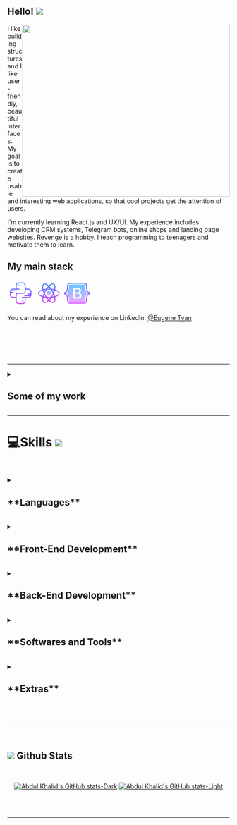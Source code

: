 ## Hello! <img src="https://media.giphy.com/media/hvRJCLFzcasrR4ia7z/giphy.gif" width="25px">

<img align="right" width="470" height="390" src="https://github.com/jonotyan/jonotyan/blob/main/images/bio.png">



I like building structures and I like user-friendly, beautiful interfaces. 
My goal is to create usable and interesting web applications, so that cool projects get the attention of users.

I'm currently learning React.js and UX/UI.
My experience includes developing CRM systems, Telegram bots, online shops and landing page websites.
Revenge is a hobby. I teach programming to teenagers and motivate them to learn.

## My main stack

<a href="https://www.python.org/" target="_blank" rel="noreferrer"> 
<img src="./icons/python.svg" alt="python" width="60" height="60"/> </a>
<a href="https://react.dev/" target="_blank" rel="noreferrer"> 
<img src="./icons/react.svg" alt="react" width="60" height="60"/> </a>
<a href="https://react-bootstrap.netlify.app/" target="_blank" rel="noreferrer"> 
<img src="./icons/bootstrap.svg" alt="bootstrap" width="60" height="60"/> </a>

<br>

You can read about my experience on LinkedIn:
[@Eugene Tyan](https://www.linkedin.com/in/eugene-tyan/)


<br><br><br><br>

---

<details><summary><h2>Some of my work</h2></summary>

   1. First
   2. Second
   3. etc

</details>

---

# 💻Skills <img src = "https://media2.giphy.com/media/QssGEmpkyEOhBCb7e1/giphy.gif?cid=ecf05e47a0n3gi1bfqntqmob8g9aid1oyj2wr3ds3mg700bl&rid=giphy.gif" width = 5%> 
<br>

<p align="center">

<details><summary><h2>**Languages**</h2></summary>

   ![Python](https://img.shields.io/badge/Python%20-%2314354C.svg?style=for-the-badge&logo=python&logoColor=white)&nbsp;
   ![JavaScript](https://img.shields.io/badge/JavaScript%20-%23F7DF1E.svg?style=for-the-badge&logo=javascript&logoColor=black)&nbsp;

</details>

<br> 

<details><summary><h2>**Front-End Development**</h2></summary>

   ![Python]()&nbsp;
   ![JavaScript]()&nbsp;

</details>

<br> 

<details><summary><h2>**Back-End Development**</h2></summary>

   ![Python]()&nbsp;
   ![JavaScript]()&nbsp;

</details>

<br> 

<details><summary><h2>**Softwares and Tools**</h2></summary>

   ![Python]()&nbsp;
   ![JavaScript]()&nbsp;

</details>

<br> 

<details><summary><h2>**Extras**</h2></summary>

   ![Python]()&nbsp;
   ![JavaScript]()&nbsp;

</details>

<br> 
<br>

-----

<br>


## <img src="https://media.giphy.com/media/iY8CRBdQXODJSCERIr/giphy.gif" width="35"><b> Github Stats </b>
<br>

<div align="center">

[![Abdul Khalid's GitHub stats-Dark](https://github-readme-stats.vercel.app/api?username=0xabdulkhalid&show_icons=true&theme=dark#gh-dark-mode-only)](https://github.com/anuraghazra/github-readme-stats#gh-dark-mode-only)
[![Abdul Khalid's GitHub stats-Light](https://github-readme-stats.vercel.app/api?username=0xabdulkhalid&show_icons=true&theme=default#gh-light-mode-only)](https://github.com/anuraghazra/github-readme-stats#gh-light-mode-only)

</div>

<br>
<br>

-----
              


